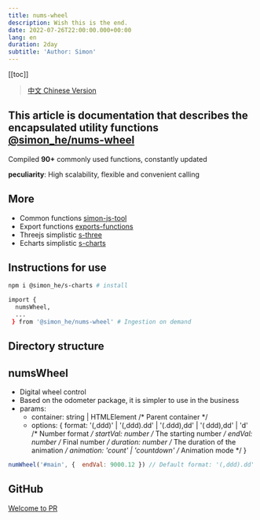 ```yaml
---
title: nums-wheel
description: Wish this is the end.
date: 2022-07-26T22:00:00.000+00:00
lang: en
duration: 2day
subtitle: 'Author: Simon'
---
```


<script setup lang="ts">
const directoryList = {
    "numsWheel":"Digital wheel control",
}
</script>

[[toc]]

> [中文 Chinese Version](/posts/numsWheel-zh)

## This article is documentation that describes the encapsulated utility functions [@simon_he/nums-wheel](https://www.npmjs.com/package/@simon_he/nums-wheel)
Compiled <strong>90+</strong> commonly used functions, constantly updated<vivid-typing content="......" inline-block :infinity="true"></vivid-typing>
<div flex="~" ><strong>peculiarity</strong><span>: High scalability, flexible and convenient calling <span i-fluent:flash-28-filled bg-amber  /></span></div>

## More
- Common functions [simon-js-tool](/posts/ToolsFunction)
- Export functions [exports-functions](/posts/exportsfunction)
- Threejs simplistic [s-three](/posts/threejs)
- Echarts simplistic [s-charts](/posts/charts-zh)

## Instructions for use
```bash
npm i @simon_he/s-charts # install

import { 
  numsWheel,
  ...
 } from '@simon_he/nums-wheel' # Ingestion on demand

```

## Directory structure
<Directory type="zh" :lists="directoryList"></Directory>


## numsWheel
- Digital wheel control
- Based on the odometer package, it is simpler to use in the business
- params:
  - container: string | HTMLElement /* Parent container */
  - options: {  format: '(,ddd)' | '(,ddd).dd' | '(.ddd),dd' | '( ddd),dd' | 'd' /* Number format */ startVal: number /* The starting number */ endVal: number /* Final number */  duration: number /* The duration of the animation */  animation: 'count' | 'countdown' /* Animation mode */ }
```javascript
numWheel('#main', {  endVal: 9000.12 }) // Default format: '(,ddd).dd' startVal: 0 duration: 500 animation: 'countdown', Can be customized format, startVal, duration, animation
```

## GitHub
[Welcome to PR](https://github.com/Simon-He95/numsWheel)
